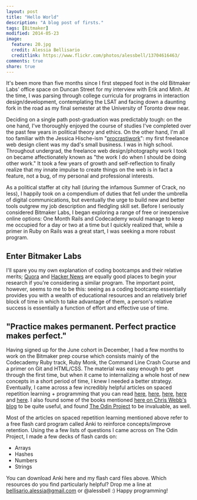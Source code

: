```yaml
---
layout: post
title: "Hello World"
description: "A blog post of firsts."
tags: [Bitmaker]
modified: 2014-05-23
image:
  feature: 20.jpg
  credit: Alessia Bellisario
  creditlink: https://www.flickr.com/photos/alessbell/13704616463/
comments: true
share: true
---
```


It's been more than five months since I first stepped foot in the old Bitmaker Labs' office space on Duncan Street for my interview with Erik and Minh. At the time, I was parsing through college curricula for programs in interaction design/development, contemplating the LSAT and facing down a daunting fork in the road as my final semester at the University of Toronto drew near.

Deciding on a single path post-graduation was predictably tough: on the one hand, I've thoroughly enjoyed the course of studies I've completed over the past few years in political theory and ethics. On the other hand, I'm all too familiar with the Jessica Hische-ism "[procrastiwork](http://jessicahische.is/aprocrastiworker)": my first freelance web design client was my dad's small business. I was in high school. Throughout undergrad, the freelance web design/photography work I took on became affectionately known as "the work I do when I should be doing other work." It took a few years of growth and self-reflection to finally realize that my innate impulse to create things on the web is in fact a feature, not a bug, of my personal and professional interests.

As a political staffer at city hall (during the infamous Summer of Crack, no less), I happily took on a compendium of duties that fell under the umbrella of digital communications, but eventually the urge to build new and better tools outgrew my job description and fledgling skill set. Before I seriously considered Bitmaker Labs, I began exploring a range of free or inexpensive online options: One Month Rails and Codecademy would manage to keep me occupied for a day or two at a time but I quickly realized that, while a primer in Ruby on Rails was a great start, I was seeking a more robust program.

## Enter Bitmaker Labs

I'll spare you my own explanation of coding bootcamps and their relative merits; [Quora](http://www.quora.com/Programming-Bootcamps/Are-programming-boot-camps-worth-it) and [Hacker News](http://eewang.github.io/blog/2013/10/17/are-dev-bootcamps-a-scam-an-alums-perspective/) are equally good places to begin your research if you're considering a similar program. The important point, however, seems to me to be this: seeing as a coding bootcamp essentially provides you with a wealth of educational resources and an relatively brief block of time in which to take advantage of them, a person's relative success is essentially a function of effort and effective use of time.

## "Practice makes permanent. Perfect practice makes perfect."

Having signed up for the June cohort in December, I had a few months to work on the Bitmaker prep course which consists mainly of the Codecademy Ruby track, Ruby Monk, the Command Line Crash Course and a primer on Git and HTML/CSS. The material was easy enough to get through the first time, but when it came to internalizing a whole host of new concepts in a short period of time, I knew I needed a better strategy. Eventually, I came across a few incredibly helpful articles on spaced repetition learning + programming that you can read [here](https://medium.com/medium-redef/5481606b087a), [here](http://sivers.org/srs), [here](http://www.supermemo.com/articles/20rules.htm), [here](http://www.jackkinsella.ie/2011/12/05/janki-method.html) and [here](http://www.supermemo.com/articles/20rules.htm). I also found some of the books mentioned [here on Chris Webb's blog](http://blog.mediumequalsmessage.com/6-best-learning-ruby-books) to be quite useful, and found [The Odin Project](http://www.theodinproject.com/) to be invaluable, as well.

Most of the articles on spaced repetition learning mentioned above refer to a free flash card program called Anki to reinforce concepts/improve retention. Using the a few lists of questions I came across on The Odin Project, I made a few decks of flash cards on:

- Arrays
- Hashes
- Numbers
- Strings

You can download Anki here and my flash card files above. Which resources do you find particularly helpful? Drop me a line at bellisario.alessia@gmail.com or @alessbell :) Happy programming!